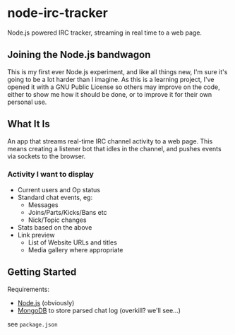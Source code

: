 # node-irc-tracker
Node.js powered IRC tracker, streaming in real time to a web page.

## Joining the Node.js bandwagon
This is my first ever Node.js experiment, and like all things new, I'm sure it's going to be a lot harder than I imagine. As this is a learning project, I've opened it with a GNU Public License so others may improve on the code, either to show me how it should be done, or to improve it for their own personal use.

## What It Is
An app that streams real-time IRC channel activity to a web page. This means creating a listener bot that idles in the channel, and pushes events via sockets to the browser.

### Activity I want to display
* Current users and Op status  
* Standard chat events, eg:  
  * Messages  
  * Joins/Parts/Kicks/Bans etc  
  * Nick/Topic changes  
* Stats based on the above  
* Link preview  
  * List of Website URLs and titles  
  * Media gallery where appropriate  

## Getting Started
Requirements:
* [Node.js](https://nodejs.org/) (obviously)  
* [MongoDB](http://mongodb.github.io/node-mongodb-native/) to store parsed chat log (overkill? we'll see...)

see `package.json`
